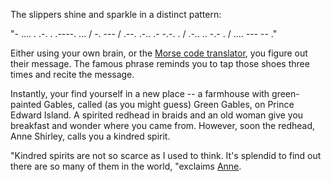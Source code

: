 The slippers shine and sparkle in a distinct pattern:

"- .... . .-. . .----. ... / -. --- / .--. .-.. .- -.-. . / .-.. .. -.- . / .... --- -- ."

Either using your own brain, or the
[Morse code translator](http://morsecode.scphillips.com/translator.html),
 you figure out their message. The famous phrase reminds you to tap those shoes
 three times and recite the message.

 Instantly, your find yourself in a new place -- a farmhouse with green-painted
 Gables, called (as you might guess) Green Gables, on Prince Edward Island.
 A spirited redhead in braids and an old woman give you breakfast and wonder
 where you came from. However, soon the redhead, Anne Shirley, calls you a kindred
 spirit.

 "Kindred spirits are not so scarce as I used to think. It's splendid to find
 out there are so many of them in the world, "exclaims
 [Anne](https://www.goodreads.com/work/quotes/3464264-anne-of-green-gables).
